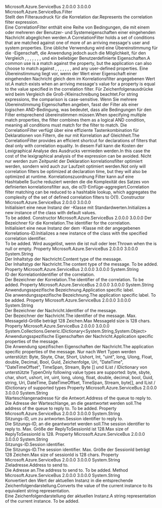 <Type Name="CorrelationFilter" FullName="Microsoft.Azure.ServiceBus.CorrelationFilter">
  <TypeSignature Language="C#" Value="public sealed class CorrelationFilter : Microsoft.Azure.ServiceBus.Filter" />
  <TypeSignature Language="ILAsm" Value=".class public auto ansi sealed beforefieldinit CorrelationFilter extends Microsoft.Azure.ServiceBus.Filter" />
  <TypeSignature Language="DocId" Value="T:Microsoft.Azure.ServiceBus.CorrelationFilter" />
  <TypeSignature Language="VB.NET" Value="Public NotInheritable Class CorrelationFilter&#xA;Inherits Filter" />
  <TypeSignature Language="F#" Value="type CorrelationFilter = class&#xA;    inherit Filter" />
  <AssemblyInfo>
    <AssemblyName>Microsoft.Azure.ServiceBus</AssemblyName>
    <AssemblyVersion>2.0.0.0</AssemblyVersion>
    <AssemblyVersion>3.0.0.0</AssemblyVersion>
  </AssemblyInfo>
  <Base>
    <BaseTypeName>Microsoft.Azure.ServiceBus.Filter</BaseTypeName>
  </Base>
  <Interfaces />
  <Docs>
    <summary>
            <span data-ttu-id="dfeb4-101">Stellt den Filterausdruck für die Korrelation dar.</span><span class="sxs-lookup"><span data-stu-id="dfeb4-101">Represents the correlation filter expression.</span></span>
            </summary>
    <remarks>
      <para>
            <span data-ttu-id="dfeb4-102">Eine CorrelationFilter enthält eine Reihe von Bedingungen, die mit einem oder mehreren der Benutzer- und Systemeigenschaften einer eingehenden Nachricht abgeglichen werden.</span><span class="sxs-lookup"><span data-stu-id="dfeb4-102">A CorrelationFilter holds a set of conditions that are matched against one of more of an arriving message's user and system properties.</span></span>
            <span data-ttu-id="dfeb4-103">Eine übliche Verwendung wird eine Übereinstimmung für die <see cref="P:Microsoft.Azure.ServiceBus.Message.CorrelationId" /> -Eigenschaft, die Anwendung jedoch auch die Möglichkeit, für den Vergleich <see cref="P:Microsoft.Azure.ServiceBus.Message.ContentType" />, <see cref="P:Microsoft.Azure.ServiceBus.Message.Label" />, <see cref="P:Microsoft.Azure.ServiceBus.Message.MessageId" />, <see cref="P:Microsoft.Azure.ServiceBus.Message.ReplyTo" />, <see cref="P:Microsoft.Azure.ServiceBus.Message.ReplyToSessionId" />, <see cref="P:Microsoft.Azure.ServiceBus.Message.SessionId" />, <see cref="P:Microsoft.Azure.ServiceBus.Message.To" />, und ein beliebiger Benutzerdefinierte Eigenschaften.</span><span class="sxs-lookup"><span data-stu-id="dfeb4-103">A common use is a match against the <see cref="P:Microsoft.Azure.ServiceBus.Message.CorrelationId" /> property, but the application can also choose to match against <see cref="P:Microsoft.Azure.ServiceBus.Message.ContentType" />, <see cref="P:Microsoft.Azure.ServiceBus.Message.Label" />, <see cref="P:Microsoft.Azure.ServiceBus.Message.MessageId" />, <see cref="P:Microsoft.Azure.ServiceBus.Message.ReplyTo" />, <see cref="P:Microsoft.Azure.ServiceBus.Message.ReplyToSessionId" />, <see cref="P:Microsoft.Azure.ServiceBus.Message.SessionId" />, <see cref="P:Microsoft.Azure.ServiceBus.Message.To" />, and any user-defined properties.</span></span>
            <span data-ttu-id="dfeb4-104">Eine Übereinstimmung liegt vor, wenn der Wert einer Eigenschaft einer eingehenden Nachricht gleich dem im Korrelationsfilter angegebenen Wert ist.</span><span class="sxs-lookup"><span data-stu-id="dfeb4-104">A match exists when an arriving message's value for a property is equal to the value specified in the correlation filter.</span></span> <span data-ttu-id="dfeb4-105">Für Zeichenfolgenausdrücke wird beim Vergleich die Groß-/Kleinschreibung beachtet.</span><span class="sxs-lookup"><span data-stu-id="dfeb4-105">For string expressions, the comparison is case-sensitive.</span></span> <span data-ttu-id="dfeb4-106">Wenn Sie mehrere Übereinstimmung Eigenschaften angeben, fasst der Filter als einer logischen AND-Bedingung, was bedeutet, dass alle Bedingungen für den Filter entsprechend übereinstimmen müssen.</span><span class="sxs-lookup"><span data-stu-id="dfeb4-106">When specifying multiple match properties, the filter combines them as a logical AND condition, meaning all conditions must match for the filter to match.</span></span>
            </para>
      <para>
            <span data-ttu-id="dfeb4-107">Die CorrelationFilter verfügt über eine effiziente Tastenkombination für Deklarationen von Filtern, die nur mit Korrelation auf Gleichheit.</span><span class="sxs-lookup"><span data-stu-id="dfeb4-107">The CorrelationFilter provides an efficient shortcut for declarations of filters that deal only with correlation equality.</span></span>
            <span data-ttu-id="dfeb4-108">In diesem Fall kann die Kosten der Lexigraphical Analyse des Ausdrucks vermieden werden.</span><span class="sxs-lookup"><span data-stu-id="dfeb4-108">In this case the cost of the lexigraphical analysis of the expression can be avoided.</span></span>
            <span data-ttu-id="dfeb4-109">Nicht nur werden zum Zeitpunkt der Deklaration korrelationsfilter optimiert werden, sondern wird auch zur Laufzeit optimiert werden.</span><span class="sxs-lookup"><span data-stu-id="dfeb4-109">Not only will correlation filters be optimized at declaration time, but they will also be optimized at runtime.</span></span>
            <span data-ttu-id="dfeb4-110">Korrelationszuordnung Filter kann auf eine Hashtabelle Suche reduziert werden die die Komplexität des Satzes von definierten korrelationsfilter aus, die o(1)-Einfüge-aggregiert.</span><span class="sxs-lookup"><span data-stu-id="dfeb4-110">Correlation filter matching can be reduced to a hashtable lookup, which aggregates the complexity of the set of defined correlation filters to O(1).</span></span>
            </para>
    </remarks>
  </Docs>
  <Members>
    <Member MemberName=".ctor">
      <MemberSignature Language="C#" Value="public CorrelationFilter ();" />
      <MemberSignature Language="ILAsm" Value=".method public hidebysig specialname rtspecialname instance void .ctor() cil managed" />
      <MemberSignature Language="DocId" Value="M:Microsoft.Azure.ServiceBus.CorrelationFilter.#ctor" />
      <MemberSignature Language="VB.NET" Value="Public Sub New ()" />
      <MemberType>Constructor</MemberType>
      <AssemblyInfo>
        <AssemblyName>Microsoft.Azure.ServiceBus</AssemblyName>
        <AssemblyVersion>2.0.0.0</AssemblyVersion>
        <AssemblyVersion>3.0.0.0</AssemblyVersion>
      </AssemblyInfo>
      <Parameters />
      <Docs>
        <summary>
            <span data-ttu-id="dfeb4-111">Initialisiert eine neue Instanz der <see cref="T:Microsoft.Azure.ServiceBus.CorrelationFilter" />-Klasse mit Standardwerten.</span><span class="sxs-lookup"><span data-stu-id="dfeb4-111">Initializes a new instance of the <see cref="T:Microsoft.Azure.ServiceBus.CorrelationFilter" /> class with default values.</span></span>
            </summary>
        <remarks>To be added.</remarks>
      </Docs>
    </Member>
    <Member MemberName=".ctor">
      <MemberSignature Language="C#" Value="public CorrelationFilter (string correlationId);" />
      <MemberSignature Language="ILAsm" Value=".method public hidebysig specialname rtspecialname instance void .ctor(string correlationId) cil managed" />
      <MemberSignature Language="DocId" Value="M:Microsoft.Azure.ServiceBus.CorrelationFilter.#ctor(System.String)" />
      <MemberSignature Language="VB.NET" Value="Public Sub New (correlationId As String)" />
      <MemberSignature Language="F#" Value="new Microsoft.Azure.ServiceBus.CorrelationFilter : string -&gt; Microsoft.Azure.ServiceBus.CorrelationFilter" Usage="new Microsoft.Azure.ServiceBus.CorrelationFilter correlationId" />
      <MemberType>Constructor</MemberType>
      <AssemblyInfo>
        <AssemblyName>Microsoft.Azure.ServiceBus</AssemblyName>
        <AssemblyVersion>2.0.0.0</AssemblyVersion>
        <AssemblyVersion>3.0.0.0</AssemblyVersion>
      </AssemblyInfo>
      <Parameters>
        <Parameter Name="correlationId" Type="System.String" />
      </Parameters>
      <Docs>
        <param name="correlationId"><span data-ttu-id="dfeb4-112">Der Bezeichner für die Korrelation.</span><span class="sxs-lookup"><span data-stu-id="dfeb4-112">The identifier for the correlation.</span></span></param>
        <summary>
            <span data-ttu-id="dfeb4-113">Initialisiert eine neue Instanz der dem <see cref="T:Microsoft.Azure.ServiceBus.CorrelationFilter" /> -Klasse mit der angegebenen Korrelations-ID.</span><span class="sxs-lookup"><span data-stu-id="dfeb4-113">Initializes a new instance of the <see cref="T:Microsoft.Azure.ServiceBus.CorrelationFilter" /> class with the specified correlation identifier.</span></span>
            </summary>
        <remarks>To be added.</remarks>
        <exception cref="T:System.ArgumentException"><span data-ttu-id="dfeb4-114">Wird ausgelöst, wenn die <paramref name="correlationId" /> ist null oder leer.</span><span class="sxs-lookup"><span data-stu-id="dfeb4-114">Thrown when the <paramref name="correlationId" /> is null or empty.</span></span></exception>
      </Docs>
    </Member>
    <Member MemberName="ContentType">
      <MemberSignature Language="C#" Value="public string ContentType { get; set; }" />
      <MemberSignature Language="ILAsm" Value=".property instance string ContentType" />
      <MemberSignature Language="DocId" Value="P:Microsoft.Azure.ServiceBus.CorrelationFilter.ContentType" />
      <MemberSignature Language="VB.NET" Value="Public Property ContentType As String" />
      <MemberSignature Language="F#" Value="member this.ContentType : string with get, set" Usage="Microsoft.Azure.ServiceBus.CorrelationFilter.ContentType" />
      <MemberType>Property</MemberType>
      <AssemblyInfo>
        <AssemblyName>Microsoft.Azure.ServiceBus</AssemblyName>
        <AssemblyVersion>2.0.0.0</AssemblyVersion>
        <AssemblyVersion>3.0.0.0</AssemblyVersion>
      </AssemblyInfo>
      <ReturnValue>
        <ReturnType>System.String</ReturnType>
      </ReturnValue>
      <Docs>
        <summary>
            <span data-ttu-id="dfeb4-115">Der Inhaltstyp der Nachricht.</span><span class="sxs-lookup"><span data-stu-id="dfeb4-115">Content type of the message.</span></span>
            </summary>
        <value><span data-ttu-id="dfeb4-116">Der Inhaltstyp der Nachricht.</span><span class="sxs-lookup"><span data-stu-id="dfeb4-116">The content type of the message.</span></span></value>
        <remarks>To be added.</remarks>
      </Docs>
    </Member>
    <Member MemberName="CorrelationId">
      <MemberSignature Language="C#" Value="public string CorrelationId { get; set; }" />
      <MemberSignature Language="ILAsm" Value=".property instance string CorrelationId" />
      <MemberSignature Language="DocId" Value="P:Microsoft.Azure.ServiceBus.CorrelationFilter.CorrelationId" />
      <MemberSignature Language="VB.NET" Value="Public Property CorrelationId As String" />
      <MemberSignature Language="F#" Value="member this.CorrelationId : string with get, set" Usage="Microsoft.Azure.ServiceBus.CorrelationFilter.CorrelationId" />
      <MemberType>Property</MemberType>
      <AssemblyInfo>
        <AssemblyName>Microsoft.Azure.ServiceBus</AssemblyName>
        <AssemblyVersion>2.0.0.0</AssemblyVersion>
        <AssemblyVersion>3.0.0.0</AssemblyVersion>
      </AssemblyInfo>
      <ReturnValue>
        <ReturnType>System.String</ReturnType>
      </ReturnValue>
      <Docs>
        <summary>
            <span data-ttu-id="dfeb4-117">ID der Korrelation</span><span class="sxs-lookup"><span data-stu-id="dfeb4-117">Identifier of the correlation.</span></span>
            </summary>
        <value><span data-ttu-id="dfeb4-118">Der Bezeichner der Korrelation.</span><span class="sxs-lookup"><span data-stu-id="dfeb4-118">The identifier of the correlation.</span></span></value>
        <remarks>To be added.</remarks>
      </Docs>
    </Member>
    <Member MemberName="Label">
      <MemberSignature Language="C#" Value="public string Label { get; set; }" />
      <MemberSignature Language="ILAsm" Value=".property instance string Label" />
      <MemberSignature Language="DocId" Value="P:Microsoft.Azure.ServiceBus.CorrelationFilter.Label" />
      <MemberSignature Language="VB.NET" Value="Public Property Label As String" />
      <MemberSignature Language="F#" Value="member this.Label : string with get, set" Usage="Microsoft.Azure.ServiceBus.CorrelationFilter.Label" />
      <MemberType>Property</MemberType>
      <AssemblyInfo>
        <AssemblyName>Microsoft.Azure.ServiceBus</AssemblyName>
        <AssemblyVersion>2.0.0.0</AssemblyVersion>
        <AssemblyVersion>3.0.0.0</AssemblyVersion>
      </AssemblyInfo>
      <ReturnValue>
        <ReturnType>System.String</ReturnType>
      </ReturnValue>
      <Docs>
        <summary>
            <span data-ttu-id="dfeb4-119">Anwendungsspezifische Bezeichnung.</span><span class="sxs-lookup"><span data-stu-id="dfeb4-119">Application specific label.</span></span>
            </summary>
        <value><span data-ttu-id="dfeb4-120">Die anwendungsspezifische Bezeichnung.</span><span class="sxs-lookup"><span data-stu-id="dfeb4-120">The application specific label.</span></span></value>
        <remarks>To be added.</remarks>
      </Docs>
    </Member>
    <Member MemberName="MessageId">
      <MemberSignature Language="C#" Value="public string MessageId { get; set; }" />
      <MemberSignature Language="ILAsm" Value=".property instance string MessageId" />
      <MemberSignature Language="DocId" Value="P:Microsoft.Azure.ServiceBus.CorrelationFilter.MessageId" />
      <MemberSignature Language="VB.NET" Value="Public Property MessageId As String" />
      <MemberSignature Language="F#" Value="member this.MessageId : string with get, set" Usage="Microsoft.Azure.ServiceBus.CorrelationFilter.MessageId" />
      <MemberType>Property</MemberType>
      <AssemblyInfo>
        <AssemblyName>Microsoft.Azure.ServiceBus</AssemblyName>
        <AssemblyVersion>2.0.0.0</AssemblyVersion>
        <AssemblyVersion>3.0.0.0</AssemblyVersion>
      </AssemblyInfo>
      <ReturnValue>
        <ReturnType>System.String</ReturnType>
      </ReturnValue>
      <Docs>
        <summary>
            <span data-ttu-id="dfeb4-121">Der Bezeichner der Nachricht.</span><span class="sxs-lookup"><span data-stu-id="dfeb4-121">Identifier of the message.</span></span>
            </summary>
        <value><span data-ttu-id="dfeb4-122">Der Bezeichner der Nachricht.</span><span class="sxs-lookup"><span data-stu-id="dfeb4-122">The identifier of the message.</span></span></value>
        <remarks><span data-ttu-id="dfeb4-123">Max. MessageId-Größe beträgt 128 Zeichen.</span><span class="sxs-lookup"><span data-stu-id="dfeb4-123">Max MessageId size is 128 chars.</span></span></remarks>
      </Docs>
    </Member>
    <Member MemberName="Properties">
      <MemberSignature Language="C#" Value="public System.Collections.Generic.IDictionary&lt;string,object&gt; Properties { get; }" />
      <MemberSignature Language="ILAsm" Value=".property instance class System.Collections.Generic.IDictionary`2&lt;string, object&gt; Properties" />
      <MemberSignature Language="DocId" Value="P:Microsoft.Azure.ServiceBus.CorrelationFilter.Properties" />
      <MemberSignature Language="VB.NET" Value="Public ReadOnly Property Properties As IDictionary(Of String, Object)" />
      <MemberSignature Language="F#" Value="member this.Properties : System.Collections.Generic.IDictionary&lt;string, obj&gt;" Usage="Microsoft.Azure.ServiceBus.CorrelationFilter.Properties" />
      <MemberType>Property</MemberType>
      <AssemblyInfo>
        <AssemblyName>Microsoft.Azure.ServiceBus</AssemblyName>
        <AssemblyVersion>2.0.0.0</AssemblyVersion>
        <AssemblyVersion>3.0.0.0</AssemblyVersion>
      </AssemblyInfo>
      <ReturnValue>
        <ReturnType>System.Collections.Generic.IDictionary&lt;System.String,System.Object&gt;</ReturnType>
      </ReturnValue>
      <Docs>
        <summary>
            <span data-ttu-id="dfeb4-124">Anwendungsspezifische Eigenschaften der Nachricht.</span><span class="sxs-lookup"><span data-stu-id="dfeb4-124">Application specific properties of the message.</span></span>
            </summary>
        <value><span data-ttu-id="dfeb4-125">Die Anwendung spezifischen Eigenschaften der Nachricht.</span><span class="sxs-lookup"><span data-stu-id="dfeb4-125">The application specific properties of the message.</span></span></value>
        <remarks>
            <span data-ttu-id="dfeb4-126">Nur nach Wert Typen werden unterstützt: Byte, Sbyte, Char, Short, Ushort, Int, "uint", long, Ulong, Float, double, Decimal, Bool, Guid, Zeichenfolge, Uri, "DateTime", "DateTimeOffset", TimeSpan, Stream, Byte [] und IList / IDictionary von unterstützte Typen</span><span class="sxs-lookup"><span data-stu-id="dfeb4-126">Only following value types are supported: byte, sbyte, char, short, ushort, int, uint, long, ulong, float, double, decimal, bool, Guid, string, Uri, DateTime, DateTimeOffset, TimeSpan, Stream, byte[], and IList / IDictionary of supported types</span></span>
            </remarks>
      </Docs>
    </Member>
    <Member MemberName="ReplyTo">
      <MemberSignature Language="C#" Value="public string ReplyTo { get; set; }" />
      <MemberSignature Language="ILAsm" Value=".property instance string ReplyTo" />
      <MemberSignature Language="DocId" Value="P:Microsoft.Azure.ServiceBus.CorrelationFilter.ReplyTo" />
      <MemberSignature Language="VB.NET" Value="Public Property ReplyTo As String" />
      <MemberSignature Language="F#" Value="member this.ReplyTo : string with get, set" Usage="Microsoft.Azure.ServiceBus.CorrelationFilter.ReplyTo" />
      <MemberType>Property</MemberType>
      <AssemblyInfo>
        <AssemblyName>Microsoft.Azure.ServiceBus</AssemblyName>
        <AssemblyVersion>2.0.0.0</AssemblyVersion>
        <AssemblyVersion>3.0.0.0</AssemblyVersion>
      </AssemblyInfo>
      <ReturnValue>
        <ReturnType>System.String</ReturnType>
      </ReturnValue>
      <Docs>
        <summary>
            <span data-ttu-id="dfeb4-127">Warteschlangenadresse für die Antwort.</span><span class="sxs-lookup"><span data-stu-id="dfeb4-127">Address of the queue to reply to.</span></span>
            </summary>
        <value><span data-ttu-id="dfeb4-128">Die Adresse der Warteschlange, an die geantwortet werden soll.</span><span class="sxs-lookup"><span data-stu-id="dfeb4-128">The address of the queue to reply to.</span></span></value>
        <remarks>To be added.</remarks>
      </Docs>
    </Member>
    <Member MemberName="ReplyToSessionId">
      <MemberSignature Language="C#" Value="public string ReplyToSessionId { get; set; }" />
      <MemberSignature Language="ILAsm" Value=".property instance string ReplyToSessionId" />
      <MemberSignature Language="DocId" Value="P:Microsoft.Azure.ServiceBus.CorrelationFilter.ReplyToSessionId" />
      <MemberSignature Language="VB.NET" Value="Public Property ReplyToSessionId As String" />
      <MemberSignature Language="F#" Value="member this.ReplyToSessionId : string with get, set" Usage="Microsoft.Azure.ServiceBus.CorrelationFilter.ReplyToSessionId" />
      <MemberType>Property</MemberType>
      <AssemblyInfo>
        <AssemblyName>Microsoft.Azure.ServiceBus</AssemblyName>
        <AssemblyVersion>2.0.0.0</AssemblyVersion>
        <AssemblyVersion>3.0.0.0</AssemblyVersion>
      </AssemblyInfo>
      <ReturnValue>
        <ReturnType>System.String</ReturnType>
      </ReturnValue>
      <Docs>
        <summary>
            <span data-ttu-id="dfeb4-129">Sitzungs-ID, um zu antworten.</span><span class="sxs-lookup"><span data-stu-id="dfeb4-129">Session identifier to reply to.</span></span>
            </summary>
        <value><span data-ttu-id="dfeb4-130">Die Sitzungs-ID, an die geantwortet werden soll.</span><span class="sxs-lookup"><span data-stu-id="dfeb4-130">The session identifier to reply to.</span></span></value>
        <remarks><span data-ttu-id="dfeb4-131">Max. Größe der ReplyToSessionId ist 128.</span><span class="sxs-lookup"><span data-stu-id="dfeb4-131">Max size of ReplyToSessionId is 128.</span></span></remarks>
      </Docs>
    </Member>
    <Member MemberName="SessionId">
      <MemberSignature Language="C#" Value="public string SessionId { get; set; }" />
      <MemberSignature Language="ILAsm" Value=".property instance string SessionId" />
      <MemberSignature Language="DocId" Value="P:Microsoft.Azure.ServiceBus.CorrelationFilter.SessionId" />
      <MemberSignature Language="VB.NET" Value="Public Property SessionId As String" />
      <MemberSignature Language="F#" Value="member this.SessionId : string with get, set" Usage="Microsoft.Azure.ServiceBus.CorrelationFilter.SessionId" />
      <MemberType>Property</MemberType>
      <AssemblyInfo>
        <AssemblyName>Microsoft.Azure.ServiceBus</AssemblyName>
        <AssemblyVersion>2.0.0.0</AssemblyVersion>
        <AssemblyVersion>3.0.0.0</AssemblyVersion>
      </AssemblyInfo>
      <ReturnValue>
        <ReturnType>System.String</ReturnType>
      </ReturnValue>
      <Docs>
        <summary>
            <span data-ttu-id="dfeb4-132">Sitzungs-ID.</span><span class="sxs-lookup"><span data-stu-id="dfeb4-132">Session identifier.</span></span>
            </summary>
        <value><span data-ttu-id="dfeb4-133">Die Sitzungs-ID.</span><span class="sxs-lookup"><span data-stu-id="dfeb4-133">The session identifier.</span></span></value>
        <remarks><span data-ttu-id="dfeb4-134">Max. Größe der SessionId beträgt 128 Zeichen.</span><span class="sxs-lookup"><span data-stu-id="dfeb4-134">Max size of sessionId is 128 chars.</span></span></remarks>
      </Docs>
    </Member>
    <Member MemberName="To">
      <MemberSignature Language="C#" Value="public string To { get; set; }" />
      <MemberSignature Language="ILAsm" Value=".property instance string To" />
      <MemberSignature Language="DocId" Value="P:Microsoft.Azure.ServiceBus.CorrelationFilter.To" />
      <MemberSignature Language="VB.NET" Value="Public Property To As String" />
      <MemberSignature Language="F#" Value="member this.To : string with get, set" Usage="Microsoft.Azure.ServiceBus.CorrelationFilter.To" />
      <MemberType>Property</MemberType>
      <AssemblyInfo>
        <AssemblyName>Microsoft.Azure.ServiceBus</AssemblyName>
        <AssemblyVersion>2.0.0.0</AssemblyVersion>
        <AssemblyVersion>3.0.0.0</AssemblyVersion>
      </AssemblyInfo>
      <ReturnValue>
        <ReturnType>System.String</ReturnType>
      </ReturnValue>
      <Docs>
        <summary>
            <span data-ttu-id="dfeb4-135">Zieladresse.</span><span class="sxs-lookup"><span data-stu-id="dfeb4-135">Address to send to.</span></span>
            </summary>
        <value><span data-ttu-id="dfeb4-136">Die Adresse an.</span><span class="sxs-lookup"><span data-stu-id="dfeb4-136">The address to send to.</span></span></value>
        <remarks>To be added.</remarks>
      </Docs>
    </Member>
    <Member MemberName="ToString">
      <MemberSignature Language="C#" Value="public override string ToString ();" />
      <MemberSignature Language="ILAsm" Value=".method public hidebysig virtual instance string ToString() cil managed" />
      <MemberSignature Language="DocId" Value="M:Microsoft.Azure.ServiceBus.CorrelationFilter.ToString" />
      <MemberSignature Language="VB.NET" Value="Public Overrides Function ToString () As String" />
      <MemberSignature Language="F#" Value="override this.ToString : unit -&gt; string" Usage="correlationFilter.ToString " />
      <MemberType>Method</MemberType>
      <AssemblyInfo>
        <AssemblyName>Microsoft.Azure.ServiceBus</AssemblyName>
        <AssemblyVersion>2.0.0.0</AssemblyVersion>
        <AssemblyVersion>3.0.0.0</AssemblyVersion>
      </AssemblyInfo>
      <ReturnValue>
        <ReturnType>System.String</ReturnType>
      </ReturnValue>
      <Parameters />
      <Docs>
        <summary>
            <span data-ttu-id="dfeb4-137">Konvertiert den Wert der aktuellen Instanz in die entsprechende Zeichenfolgendarstellung.</span><span class="sxs-lookup"><span data-stu-id="dfeb4-137">Converts the value of the current instance to its equivalent string representation.</span></span>
            </summary>
        <returns><span data-ttu-id="dfeb4-138">Eine Zeichenfolgendarstellung der aktuellen Instanz.</span><span class="sxs-lookup"><span data-stu-id="dfeb4-138">A string representation of the current instance.</span></span></returns>
        <remarks>To be added.</remarks>
      </Docs>
    </Member>
  </Members>
</Type>